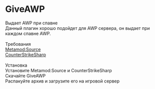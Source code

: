 # GiveAWP
Выдает AWP при спавне<br>
Данный плагин хорошо подойдет для AWP сервера, он выдает при каждом спавне AWP.<br>
<br>
Требования	<br>
  <a href="https://www.sourcemm.net/downloads.php/?branch=master" target="_blank">Metamod:Source</a><br>
  <a href="https://github.com/roflmuffin/CounterStrikeSharp/releases" target="_blank">CounterStrikeSharp</a><br>	<br>
Установка	<br>
  Установите Metamod:Source и CounterStrikeSharp	<br>
  Скачайте GiveAWP<br>
  Распакуйте архив и загрузите его на игровой сервер
